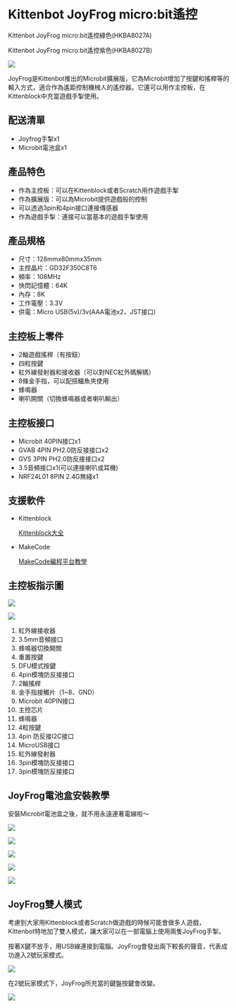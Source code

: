 # Kittenbot JoyFrog micro:bit遙控

Kittenbot JoyFrog micro:bit遙控綠色(HKBA8027A)

Kittenbot JoyFrog micro:bit遙控紫色(HKBA8027B)

![](../images/joyfrog1.png)

JoyFrog是Kittenbot推出的Microbit擴展版，它為Microbit增加了按鍵和搖桿等的輸入方式，適合作為遙距控制機械人的遙控器。它還可以用作主控板，在Kittenblock中充當遊戲手掣使用。

## 配送清單

- Joyfrog手掣x1
- Microbit電池盒x1

## 產品特色

- 作為主控板：可以在Kittenblock或者Scratch用作遊戲手掣
- 作為擴展版：可以為Microbit提供遊戲般的控制
- 可以透過3pin和4pin接口連接傳感器
- 作為遊戲手掣：連接可以當基本的遊戲手掣使用

## 產品規格

- 尺寸：128mmx80mmx35mm    
- 主控晶片：GD32F350C8T6   
- 頻率：108MHz   
- 快閃記憶體：64K   
- 內存：8K   
- 工作電壓：3.3V   
- 供電：Micro USB(5v)/3v(AAA電池x2，JST接口)

## 主控板上零件

- 2軸遊戲搖桿（有按鈕）
- 四粒按鍵
- 紅外線發射器和接收器（可以對NEC紅外碼解碼）
- 8條金手指，可以配搭鱷魚夾使用
- 蜂鳴器
- 喇叭開關（切換蜂鳴器或者喇叭輸出）

## 主控板接口

- Microbit 40PIN接口x1
- GVAB 4PIN PH2.0防反接接口x2
- GVS 3PIN PH2.0防反接接口x2
- 3.5音頻接口x1(可以連接喇叭或耳機)
- NRF24L01 8PIN 2.4G無綫x1

## 支援軟件

- Kittenblock

    [Kittenblock大全](../../KittenBlock/index)
    
- MakeCode

    [MakeCode編程平台教學](../../Makecode/index)
    
## 主控板指示圖

![](../images/joyfrog_diag1.png)

![](../images/joyfrog_diag2.png)

1. 紅外線接收器
2. 3.5mm音頻接口
3. 蜂鳴器切換開關
4. 重置按鍵
5. DFU模式按鍵
6. 4pin模塊防反接接口
7. 2軸搖桿
8. 金手指接觸片（1~8、GND）
9. Microbit 40PIN接口
10. 主控芯片
11. 蜂鳴器
12. 4粒按鍵
13. 4pin 防反接I2C接口
14. MicroUSB接口
15. 紅外線發射器
16. 3pin模塊防反接接口
17. 3pin模塊防反接接口

## JoyFrog電池盒安裝教學

安裝Microbit電池盒之後，就不用永遠連著電線啦～

![](../images/joyfrog_bat1.png)

![](../images/joyfrog_bat2.png)

![](../images/joyfrog_bat3.png)

![](../images/joyfrog_bat4.png)

![](../images/joyfrog_bat5.png)

## JoyFrog雙人模式

考慮到大家用Kittenblock或者Scratch做遊戲的時候可能會做多人遊戲，Kittenbot特地加了雙人模式，讓大家可以在一部電腦上使用兩隻JoyFrog手掣。

按著X鍵不放手，用USB線連接到電腦。JoyFrog會發出兩下較長的聲音，代表成功進入2號玩家模式。

![](../images/joyfrog_2p1.png)

在2號玩家模式下，JoyFrog所充當的鍵盤按鍵會改變。

![](../images/joyfrog_2p2.png)